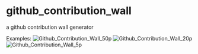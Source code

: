 # github_contribution_wall
a github contribution wall generator


Examples:
![Github_Contribution_Wall_50p](https://user-images.githubusercontent.com/106049890/172056369-728ceb5a-c59b-4e7a-8d39-b518039b6b44.png)
![Github_Contribution_Wall_20p](https://user-images.githubusercontent.com/106049890/172056377-cd7984e1-9240-4313-8ac1-61ab266eab24.png)
![Github_Contribution_Wall_5p](https://user-images.githubusercontent.com/106049890/172056380-e2564776-9ac5-4b65-88f9-842723d8b95d.png)
